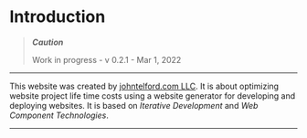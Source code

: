 # Introduction

> ***Caution***
> 
> Work in progress - v 0.2.1 - Mar 1, 2022


---

This website was created by [johntelford.com LLC](company.md). It is about optimizing website project life time costs using a website generator for developing and deploying websites. It is based on *Iterative Development* and *Web Component Technologies*.

---

